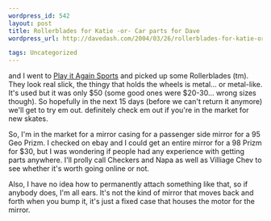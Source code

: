 ```yaml
--- 
wordpress_id: 542
layout: post
title: Rollerblades for Katie -or- Car parts for Dave
wordpress_url: http://davedash.com/2004/03/26/rollerblades-for-katie-or-car-parts-for-dave/

tags: Uncategorized
---
```


 and I went to <a href="http://www.playitagainsports.com/">Play it Again Sports</a> and picked up some Rollerblades (tm).  They look real slick, the thingy that holds the wheels is metal... or metal-like.  It's used but it was only $50 (some good ones were $20-30... wrong sizes though).  So hopefully in the next 15 days (before we can't return it anymore) we'll get to try em out.   definitely check em out if you're in the market for new skates.

So, I'm in the market for a mirror casing for a passenger side mirror for a 95 Geo Prizm.  I checked on ebay and I could get an entire mirror for a 98 Prizm for $30, but I was wondering if people had any experience with getting parts anywhere.  I'll prolly call Checkers and Napa as well as Villiage Chev to see whether it's worth going online or not.  

Also, I have no idea how to permanently attach something like that, so if anybody does, I'm all ears.  It's not the kind of mirror that moves back and forth when you bump it, it's just a fixed case that houses the motor for the mirror.

